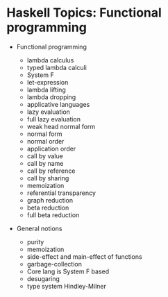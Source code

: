 # Haskell Topics: Functional programming

* Functional programming
  - lambda calculus
  - typed lambda calculi
  - System F
  - let-expression
  - lambda lifting
  - lambda dropping
  - applicative languages
  - lazy evaluation
  - full lazy evaluation
  - weak head normal form
  - normal form
  - normal order
  - application order
  - call by value
  - call by name
  - call by reference
  - call by sharing
  - memoization
  - referential transparency
  - graph reduction
  - beta reduction
  - full beta reduction

* General notions
  - purity
  - memoization
  - side-effect and main-effect of functions
  - garbage-collection
  - Core lang is System F based
  - desugaring
  - type system Hindley-Milner
